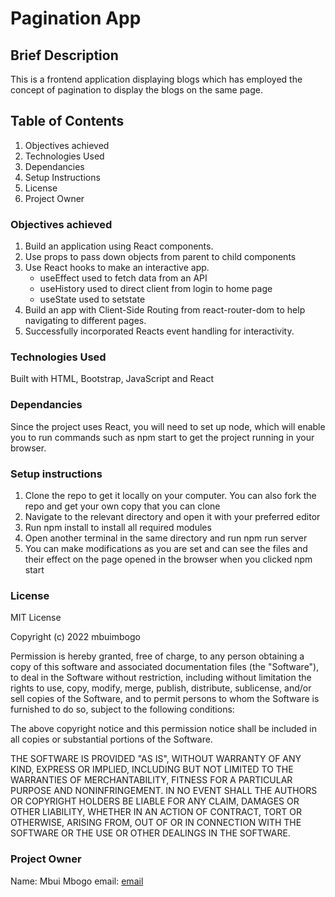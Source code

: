 # Pagination App

## Brief Description
This is a frontend application displaying blogs which has employed the concept of pagination to display the blogs on the same page. 

## Table of Contents
 1. Objectives achieved
 2. Technologies Used
 3. Dependancies
 4. Setup Instructions
 5. License
 6. Project Owner


### Objectives achieved
1. Build an application using React components.
2. Use props to pass down objects from parent to child  components
3. Use React hooks to make an interactive app.
    - useEffect used to fetch data from an API
    - useHistory used to direct client from login to   home page
    - useState used to setstate
4. Build an app with Client-Side Routing from react-router-dom to help navigating to different pages.
5. Successfully incorporated Reacts event handling for interactivity.

### Technologies Used

Built with HTML, Bootstrap, JavaScript and React

### Dependancies

Since the project uses React, you will need to set up node, which will enable you to run commands such as npm start to get the project running in your browser.

### Setup instructions

1. Clone the repo to get it locally on your computer. You can also fork the repo and get your own copy that you can clone
2. Navigate to the relevant directory and open it with your preferred editor
3. Run npm install to install all required modules
4. Open another terminal in the same directory and run npm run server
5. You can make modifications as you are set and can see the files and their effect on the page opened in the browser when you clicked npm start

### License

MIT License

Copyright (c) 2022 mbuimbogo

Permission is hereby granted, free of charge, to any person obtaining a copy of this software and associated documentation files (the "Software"), to deal in the Software without restriction, including without limitation the rights to use, copy, modify, merge, publish, distribute, sublicense, and/or sell copies of the Software, and to permit persons to whom the Software is furnished to do so, subject to the following conditions:

The above copyright notice and this permission notice shall be included in all copies or substantial portions of the Software.

THE SOFTWARE IS PROVIDED "AS IS", WITHOUT WARRANTY OF ANY KIND, EXPRESS OR IMPLIED, INCLUDING BUT NOT LIMITED TO THE WARRANTIES OF MERCHANTABILITY, FITNESS FOR A PARTICULAR PURPOSE AND NONINFRINGEMENT. IN NO EVENT SHALL THE AUTHORS OR COPYRIGHT HOLDERS BE LIABLE FOR ANY CLAIM, DAMAGES OR OTHER LIABILITY, WHETHER IN AN ACTION OF CONTRACT, TORT OR OTHERWISE, ARISING FROM, OUT OF OR IN CONNECTION WITH THE SOFTWARE OR THE USE OR OTHER DEALINGS IN THE SOFTWARE.

### Project Owner
Name: Mbui Mbogo
email: [email]( mbuimbogo99@gmail.com)

